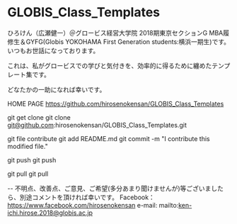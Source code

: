 # GLOBIS_Class_Templates

ひろけん（広瀬健一）＠グロービス経営大学院 2018期東京セクションG MBA履修生＆GYFG(Globis YOKOHAMA First Generation students:横浜一期生)です。
いつもお世話になっております。


これは、私がグロービスでの学びと気付きを、効率的に得るために纏めたテンプレート集です。


どなたかの一助になれば幸いです。


HOME PAGE
 https://github.com/hirosenokensan/GLOBIS_Class_Templates

git get clone
 git clone git@github.com:hirosenokensan/GLOBIS_Class_Templates.git

git file contribute
 git add README.md
 git commit -m "I contribute this modified file."

git push
 git push

git pull
 git pull

--
不明点、改善点、ご意見、ご希望(多分あまり聞けませんが)等ございましたら、別途コメントを頂ければ幸いです。
Facebook：https://www.facebook.com/hirosenokensan
e-mail: mailto:ken-ichi.hirose.2018@globis.ac.jp

